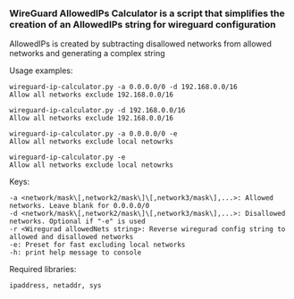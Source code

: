 ### WireGuard AllowedIPs Calculator is a script that simplifies the creation of an AllowedIPs string for wireguard configuration
AllowedIPs is created by subtracting disallowed networks from allowed networks and generating a complex string

Usage examples: 
	
	wireguard-ip-calculator.py -a 0.0.0.0/0 -d 192.168.0.0/16
	Allow all networks exclude 192.168.0.0/16

	wireguard-ip-calculator.py -d 192.168.0.0/16
	Allow all networks exclude 192.168.0.0/16

	wireguard-ip-calculator.py -a 0.0.0.0/0 -e
	Allow all networks exclude local netowrks

	wireguard-ip-calculator.py -e
	Allow all networks exclude local netowrks

Keys: 

	-a <network/mask\[,network2/mask\]\[,network3/mask\],...>: Allowed networks. Leave blank for 0.0.0.0/0
	-d <network/mask\[,network2/mask\]\[,network3/mask\],...>: Disallowed networks. Optional if "-e" is used
	-r <Wiregurad allowedNets string>: Reverse wiregurad config string to allowed and disallowed networks
	-e: Preset for fast excluding local networks
	-h: print help message to console

Required libraries: 

	ipaddress, netaddr, sys
